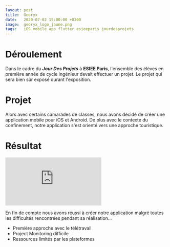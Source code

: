 ```yaml
---
layout: post
title:  Georyx
date:   2020-07-02 15:00:00 +0300
image:  georyx_logo_jaune.png
tags:   iOS mobile app flutter esieeparis jourdesprojets
---
```


# Déroulement

Dans le cadre du ***Jour Des Projets*** à **ESIEE Paris**, l'ensemble des élèves en première
année de cycle ingénieur devait effectuer un projet. Le projet qui sera bien sûr exposé durant
l'exposition.

# Projet

Alors avec certains camarades de classes, nous avons décidé de créer une application mobile pour
iOS et Android. De plus avec le contexte du confinement, notre application s'est orienté vers une
approche touristique.

# Résultat

<iframe src="https://www.youtube.com/watch?v=RWSZUGbOfqs" frameborder="0" allowfullscreen></iframe>

En fin de compte nous avons réussi à créer notre application malgré toutes les difficultés rencontrées
pendant sa réalisation...
- Première approche avec le télétravail
- Project Monitoring difficile
- Ressources limités par les plateformes
